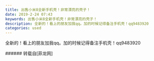 ```yaml
---
title: 出售小米8全新手机壳！非常漂亮的壳子！
date: 2019-2-24 07:43
keywords: 出售小米8全新手机壳！非常漂亮的壳子！
description: 全新的！看上的朋友加我qq。加的时候记得备注手机壳！qq9483920
categories: used
---
```

<td class="t_f" id="postmessage_3101906">

全新的！看上的朋友加我qq。加的时候记得备注手机壳！qq9483920<br/>
<img alt="" border="0" class="zoom" data-cf-modified-9b504d599bd939a2ad5c1d08-="" file="http://www.flw.ph/data/appbyme/upload/image/201902/24/RuLjLsf11n2H.jpg" id="aimg_Z9NPp" lazyloadthumb="1" onclick="" onmouseover="" src="http://www.flw.ph/data/appbyme/upload/image/201902/24/RuLjLsf11n2H.jpg"/><br/>
<img alt="" border="0" class="zoom" data-cf-modified-9b504d599bd939a2ad5c1d08-="" file="http://www.flw.ph/data/appbyme/upload/image/201902/24/9hRlPDkG7vQu.jpg" id="aimg_Ix0pW" lazyloadthumb="1" onclick="" onmouseover="" src="http://www.flw.ph/data/appbyme/upload/image/201902/24/9hRlPDkG7vQu.jpg"/><br/>
</td>
###### 转载自[菲龙网]